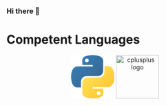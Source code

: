 ### Hi there 👋

# Competent Languages

<p align="center">
  <img src="python.png" width="100" height="100" title="python logo">
  <img src="cplusplus" width="100" height="100" title="cplusplus logo">
</p>

<!--
**tpilvelis-gw/tpilvelis-gw** is a ✨ _special_ ✨ repository because its `README.md` (this file) appears on your GitHub profile.

Here are some ideas to get you started:

- 🔭 I’m currently working on ...
- 🌱 I’m currently learning ...
- 👯 I’m looking to collaborate on ...
- 🤔 I’m looking for help with ...
- 💬 Ask me about ...
- 📫 How to reach me: ...
- 😄 Pronouns: ...
- ⚡ Fun fact: ...
-->
